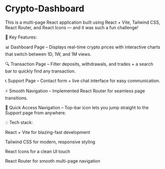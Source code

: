 # Crypto-Dashboard

This is a multi-page React application built using React + Vite, Tailwind CSS, React Router, and React Icons — and it was such a fun challenge!

🔹 Key Features:

📊 Dashboard Page – Displays real-time crypto prices with interactive charts that switch between 1D, 1W, and 1M views.

🔍 Transaction Page – Filter deposits, withdrawals, and trades + a search bar to quickly find any transaction.

📞 Support Page – Contact form + live chat interface for easy communication.

⚡ Smooth Navigation – Implemented React Router for seamless page transitions.

🎯 Quick Access Navigation – Top-bar icon lets you jump straight to the Support page from anywhere.


💡 Tech stack:

React + Vite for blazing-fast development

Tailwind CSS for modern, responsive styling

React Icons for a clean UI touch

React Router for smooth multi-page navigation

